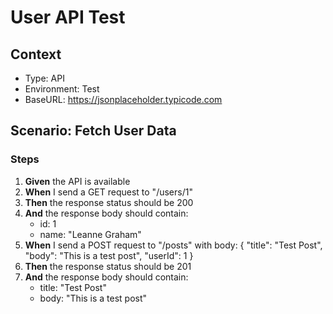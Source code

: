 # User API Test

## Context
- Type: API
- Environment: Test
- BaseURL: https://jsonplaceholder.typicode.com

## Scenario: Fetch User Data

### Steps

1. **Given** the API is available
2. **When** I send a GET request to "/users/1"
3. **Then** the response status should be 200
4. **And** the response body should contain:
   - id: 1
   - name: "Leanne Graham"
4. **When** I send a POST request to "/posts" with body:
   {
     "title": "Test Post",
     "body": "This is a test post",
     "userId": 1
   }
5. **Then** the response status should be 201
6. **And** the response body should contain:
   - title: "Test Post"
   - body: "This is a test post"
